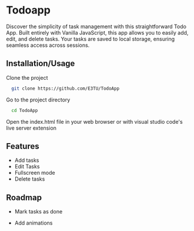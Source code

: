 
# Todoapp
Discover the simplicity of task management with this straightforward Todo App. Built entirely with Vanilla JavaScript, this app allows you to easily add, edit, and delete tasks. Your tasks are saved to local storage, ensuring seamless access across sessions.


## Installation/Usage
Clone the project

```bash
  git clone https://github.com/E3TU/TodoApp
```

Go to the project directory

```bash
  cd TodoApp
```

Open the index.html file in your web browser or with visual studio code's live server extension


## Features

- Add tasks
- Edit Tasks
- Fullscreen mode
- Delete tasks


## Roadmap

- Mark tasks as done

- Add animations
